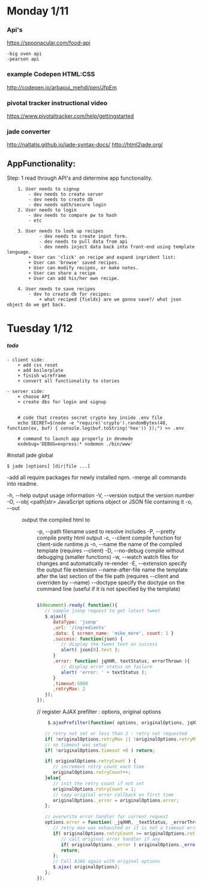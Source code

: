 # Monday 1/11

### Api's
https://spoonacular.com/food-api

    -big oven api
    -pearson api

### example Codepen HTML:CSS
http://codepen.io/arbaoui_mehdi/pen/JfpEm

### pivotal tracker instructional video
https://www.pivotaltracker.com/help/gettingstarted

### jade converter
http://naltatis.github.io/jade-syntax-docs/
http://html2jade.org/

## AppFunctionality:

Step: 1 read through API's and determine app functionality.

        1. User needs to signup
            - dev needs to create server
            - dev needs to create db
            - dev needs oath/secure login
        2. User needs to login
            - dev needs to compare pw to hash
            - etc
            
        3. User needs to look up recipes
                - dev needs to create input form.
                - dev needs to pull data from api
                - dev needs inject data back into front-end using template lenguage.
            + User can 'click' on recipe and expand ingrident list:
            + User can 'browse' saved recipes.
            + User can modify recipes, or make notes.
            + User can share a recipe
            + User can add his/her own recipe.

        4. User needs to save recipes
            - dev to create db for recipes:
                + what reciped {fields} are we gonna save?/ what json object do we get back.

# Tuesday 1/12

##### todo
    - client side: 
        + add css reset
        + add boilerplate
        + finish wireframe
        + convert all functionality to stories

    - server side:
        + choose API
        + create dbs for login and signup


```shell
    
    # code that creates secret crypto key inside .env file
    echo SECRET=$(node -e "require('crypto').randomBytes(48, function(ex, buf) { console.log(buf.toString('hex')) });") >> .env

    # command to launch app properly in devmode
    exdebug='DEBUG=express:* nodemon ./bin/www'

```

#install jade global

`$ jade [options] [dir|file ...]`

-add all require packages for newly installed npm.
-merge all commands into readme.

-h, --help             output usage information
-V, --version          output the version number
-O, --obj <path|str>   JavaScript options object or JSON file containing it
-o, --out <dir>        output the compiled html to <dir>
-p, --path <path>      filename used to resolve includes
-P, --pretty           compile pretty html output
-c, --client           compile function for client-side runtime.js
-n, --name <str>       the name of the compiled template (requires --client)
-D, --no-debug         compile without debugging (smaller functions)
-w, --watch            watch files for changes and automatically re-render
-E, --extension <ext>  specify the output file extension
--name-after-file      name the template after the last section of the file path
                       (requires --client and overriden by --name)
--doctype <str>        specify the doctype on the command line (useful if it
                       is not specified by the template)

```js

$(document).ready( function(){
   // sample jsonp request to get latest tweet 
   $.ajax({
      dataType: 'jsonp'
      ,url: '/ingredients'
      ,data: { screen_name: 'mike_more', count: 1 }
      ,success: function(json) {
         // display the tweet text on success
         alert( json[0].text );
      }
      ,error: function( jqXHR, textStatus, errorThrown ){
         // display error status on failure
         alert( 'error: ' + textStatus );
      }
      ,timeout:5000
      ,retryMax: 2
   });
});

```

// register AJAX prefilter : options, original options
```js
    $.ajaxPrefilter(function( options, originalOptions, jqXHR ) {

   // retry not set or less than 2 : retry not requested
   if( !originalOptions.retryMax || !originalOptions.retryMax >=2 ) return;
   // no timeout was setup
   if( !originalOptions.timeout >0 ) return;

   if( originalOptions.retryCount ) {
      // increment retry count each time
      originalOptions.retryCount++;
   }else{
      // init the retry count if not set
      originalOptions.retryCount = 1;
      // copy original error callback on first time
      originalOptions._error = originalOptions.error;
   };

   // overwrite error handler for current request
   options.error = function( _jqXHR, _textStatus, _errorThrown ){
      // retry max was exhausted or it is not a timeout error
      if( originalOptions.retryCount >= originalOptions.retryMax || _textStatus!='timeout' ){
         // call original error handler if any
         if( originalOptions._error ) originalOptions._error( _jqXHR, _textStatus, _errorThrown );
         return;
      };
      // Call AJAX again with original options
      $.ajax( originalOptions);
   };
});
```